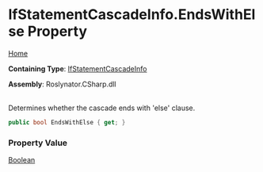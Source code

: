 # IfStatementCascadeInfo\.EndsWithElse Property

[Home](../../../../README.md)

**Containing Type**: [IfStatementCascadeInfo](../README.md)

**Assembly**: Roslynator\.CSharp\.dll

\
Determines whether the cascade ends with 'else' clause\.

```csharp
public bool EndsWithElse { get; }
```

### Property Value

[Boolean](https://docs.microsoft.com/en-us/dotnet/api/system.boolean)

